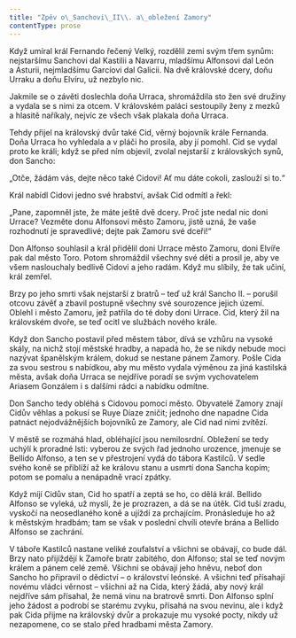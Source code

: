 ```yaml
---
title: "Zpěv o\_Sanchovi\_II\\. a\_obležení Zamory"
contentType: prose
---
```


  

Když umíral král Fernando řečený Velký, rozdělil zemi svým třem synům: nejstaršímu Sanchovi dal Kastilii a Navarru, mladšímu Alfonsovi dal León a Asturii, nejmladšímu Garcíovi dal Galicii. Na dvě královské dcery, doňu Urraku a doňu Elvíru, už nezbylo nic.

Jakmile se o závěti doslechla doňa Urraca, shromáždila sto žen své družiny a vydala se s nimi za otcem. V královském paláci sestoupily ženy z mezků a hlasitě naříkaly, nejvíc ze všech však plakala doňa Urraca.

Tehdy přijel na královský dvůr také Cid, věrný bojovník krále Fernanda. Doňa Urraca ho vyhledala a v pláči ho prosila, aby jí pomohl. Cid se vydal proto ke králi; když se před ním objevil, zvolal nejstarší z královských synů, don Sancho:

„Otče, žádám vás, dejte něco také Cidovi! Ať mu dáte cokoli, zaslouží si to.“

Král nabídl Cidovi jedno své hrabství, avšak Cid odmítl a řekl:

„Pane, zapomněl jste, že máte ještě dvě dcery. Proč jste nedal nic doni Urrace? Vezměte donu Alfonsovi město Zamoru, jistě uzná, že vaše rozhodnutí je spravedlivé; dejte pak Zamoru své dceři!“

Don Alfonso souhlasil a král přidělil doni Urrace město Zamoru, doni Elvíře pak dal město Toro. Potom shromáždil všechny své děti a prosil je, aby ve všem naslouchaly bedlivě Cidovi a jeho radám. Když mu slíbily, že tak učiní, král zemřel.

Brzy po jeho smrti však nejstarší z bratrů – teď už král Sancho II. – porušil otcovu závěť a zbavil postupně všechny své sourozence jejich území. Oblehl i město Zamoru, jež patřila do té doby doni Urrace. Cid, který žil na královském dvoře, se teď ocitl ve službách nového krále.

Když don Sancho postavil před městem tábor, dívá se vzhůru na vysoké skály, na nichž stojí městské hradby, a napadá ho, že se nikdy nebude moci nazývat španělským králem, dokud se nestane pánem Zamory. Pošle Cida za svou sestrou s nabídkou, aby mu město vydala výměnou za jiná kastilská města, avšak doňa Urraca se nejdříve poradí se svým vychovatelem Ariasem Gonzálem i s dalšími rádci a nabídku odmítne.

Don Sancho tedy obléhá s Cidovou pomocí město. Obyvatelé Zamory znají Cidův věhlas a pokusí se Ruye Díaze zničit; jednoho dne napadne Cida patnáct nejodvážnějších bojovníků ze Zamory, ale Cid nad nimi zvítězí.

V městě se rozmáhá hlad, obléhající jsou nemilosrdní. Obležení se tedy uchýlí k proradné lsti: vyberou ze svých řad jednoho urozence, jmenuje se Bellido Alfonso, a ten se v přestrojení vydá do tábora Kastilců. V sedle svého koně se přiblíží až ke královu stanu a usmrtí dona Sancha kopím; potom se pomalu a nenápadně vrací zpátky.

Když míjí Cidův stan, Cid ho spatří a zeptá se ho, co dělá král. Bellido Alfonso se vyleká, už myslí, že je prozrazen, a dá se na útěk. Cid tuší zradu, vyskočí na neosedlaného koně a ujíždí za prchajícím. Pronásleduje ho až k městským hradbám; tam se však v poslední chvíli otevře brána a Bellido Alfonso se zachrání.

V táboře Kastilců nastane veliké zoufalství a všichni se obávají, co bude dál. Brzy nato přijíždějí k Zamoře bratr zabitého, don Alfonso; stal se teď novým králem a pánem celé země. Všichni se obávají jeho hněvu, neboť don Sancho ho připravil o dědictví – o království leónské. A všichni teď přísahají novému vládci věrnost – všichni až na Cida, který žádá, aby nový král nejdříve sám přísahal, že nemá vinu na bratrově smrti. Don Alfonso splní jeho žádost a podrobí se starému zvyku, přísahá na svou nevinu, ale i když pak Cida přijme na královský dvůr a prokazuje mu vysoké pocty, nikdy už nezapomene, co se stalo před hradbami města Zamory.
